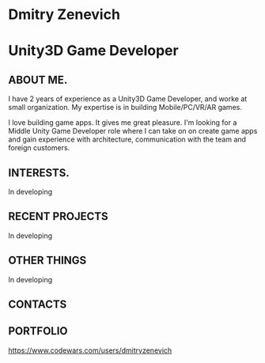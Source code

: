 # Dmitry Zenevich
# Unity3D Game Developer

## <a name="1"></a> ABOUT ME.

I have 2 years of experience as a Unity3D Game Developer, and worke at small organization. My expertise is in building Mobile/PC/VR/AR games.

I love building game apps. It gives me great pleasure. I'm looking for a Middle Unity Game Developer role where I can take on on create game apps and gain experience with architecture, communication with the team and foreign customers.
 
## <a name="1"></a> INTERESTS.
In developing

## <a name="1"></a> RECENT PROJECTS
In developing

## <a name="1"></a> OTHER THINGS
In developing

## <a name="1"></a> CONTACTS


## <a name="1"></a> PORTFOLIO
https://www.codewars.com/users/dmitryzenevich
